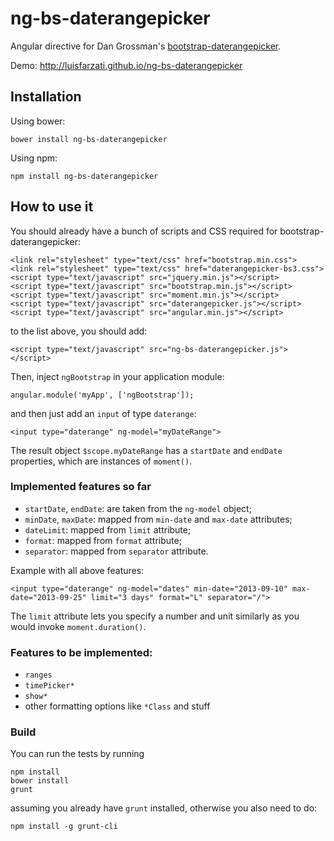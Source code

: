 ng-bs-daterangepicker
=====================

Angular directive for Dan Grossman's [bootstrap-daterangepicker](https://github.com/dangrossman/bootstrap-daterangepicker).

Demo: http://luisfarzati.github.io/ng-bs-daterangepicker

Installation
------------

Using bower:

```
bower install ng-bs-daterangepicker
```

Using npm:

```
npm install ng-bs-daterangepicker
```


How to use it
-------------

You should already have a bunch of scripts and CSS required for bootstrap-daterangepicker:

```
<link rel="stylesheet" type="text/css" href="bootstrap.min.css">
<link rel="stylesheet" type="text/css" href="daterangepicker-bs3.css">
<script type="text/javascript" src="jquery.min.js"></script>
<script type="text/javascript" src="bootstrap.min.js"></script>
<script type="text/javascript" src="moment.min.js"></script>
<script type="text/javascript" src="daterangepicker.js"></script>
<script type="text/javascript" src="angular.min.js"></script>
```

to the list above, you should add:

```
<script type="text/javascript" src="ng-bs-daterangepicker.js"></script>
```

Then, inject `ngBootstrap` in your application module:

```
angular.module('myApp', ['ngBootstrap']);
```

and then just add an `input` of type `daterange`:

```
<input type="daterange" ng-model="myDateRange">
```

The result object `$scope.myDateRange` has a `startDate` and `endDate` properties, which are instances of `moment()`.

### Implemented features so far

* `startDate`, `endDate`: are taken from the `ng-model` object;
* `minDate`, `maxDate`: mapped from `min-date` and `max-date` attributes;
* `dateLimit`: mapped from `limit` attribute;
* `format`: mapped from `format` attribute;
* `separator`: mapped from `separator` attribute.

Example with all above features:

```
<input type="daterange" ng-model="dates" min-date="2013-09-10" max-date="2013-09-25" limit="3 days" format="L" separator="/">
```

The `limit` attribute lets you specify a number and unit similarly as you would invoke `moment.duration()`.

### Features to be implemented:

* `ranges`
* `timePicker*`
* `show*`
* other formatting options like `*Class` and stuff 

### Build

You can run the tests by running

```
npm install
bower install
grunt
```

assuming you already have `grunt` installed, otherwise you also need to do:

```
npm install -g grunt-cli
```




